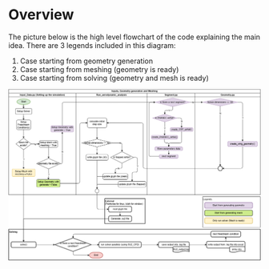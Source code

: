 # Overview

The picture below is the high level flowchart of the code explaining the main idea. There are 3 legends included in this diagram:

1. Case starting from geometry generation
2. Case starting from meshing (geometry is ready)
3. Case starting from solving (geometry and mesh is ready)  

![Overview](./PyAeroSweep_drawio.png)